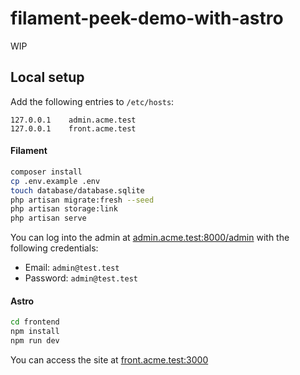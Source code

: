 # filament-peek-demo-with-astro

WIP

## Local setup

Add the following entries to `/etc/hosts`:

```
127.0.0.1    admin.acme.test
127.0.0.1    front.acme.test
```

#### Filament

```sh
composer install
cp .env.example .env
touch database/database.sqlite
php artisan migrate:fresh --seed
php artisan storage:link
php artisan serve
```

You can log into the admin at [admin.acme.test:8000/admin](http://admin.acme.test:8000/admin) with the following credentials:

- Email: `admin@test.test`
- Password: `admin@test.test`

#### Astro

```sh
cd frontend
npm install
npm run dev
```

You can access the site at [front.acme.test:3000](http://front.acme.test:3000)
